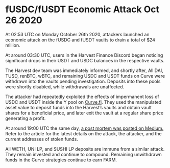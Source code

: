 # fUSDC/fUSDT Economic Attack Oct 26 2020

At 02:53 UTC on Monday October 26th 2020, attackers launched an economic attack on the fUSDC and fUSDT vaults to drain a total of $24 million.

At around 03:30 UTC, users in the Harvest Finance Discord began noticing significant drops in their USDT and USDC balances in the respective vaults.

The Harvest dev team was immediately informed, and shortly after, All DAI, TUSD, renBTC, wBTC, and remaining USDC and USDT funds on Curve were withdrawn into the vaults pending investigation. Deposits into these pools were shortly disabled, while withdrawals are unaffected.

The attacker had repeatedly exploited the effects of impermanent loss of USDC and USDT inside the Y pool on [Curve.fi](http://curve.fi/). They used the manipulated asset value to deposit funds into the Harvest’s vaults and obtain vault shares for a beneficial price, and later exit the vault at a regular share price generating a profit.

At around 19:00 UTC the same day, [a post mortem was posted on Medium.](https://medium.com/harvest-finance/harvest-flashloan-economic-attack-post-mortem-3cf900d65217) Refer to the article for the latest details on the attack, the attacker, and the current addresses of stolen funds.

All WETH, UNI LP, and SUSHI LP deposits are immune from a similar attack. They remain invested and continue to compound. Remaining unwithdrawn funds in the Curve strategies continue to earn FARM.

